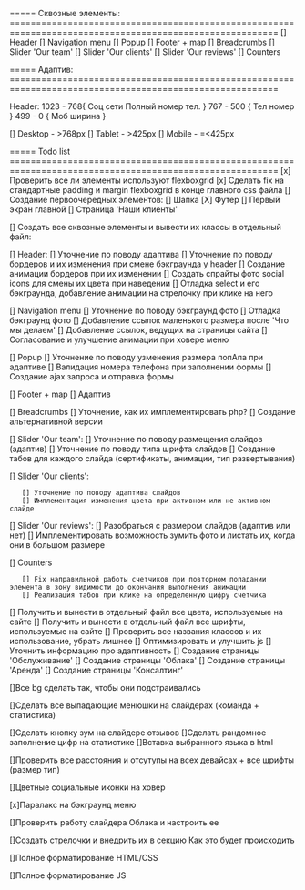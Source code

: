 ===== Сквозные элементы: =========================================================================================================
[] Header
[] Navigation menu
[] Popup
[] Footer + map
[] Breadcrumbs
[] Slider 'Our team'
[] Slider 'Our clients'
[] Slider 'Our reviews'
[] Counters


===== Адаптив: =========================================================================================================

Header:
1023 - 768{
Соц сети
Полный номер тел.
}
767 - 500 {
Тел номер
}
499 - 0 {
Моб ширина
}
<!-- =================================================================================== -->

[] Desktop - >768px
[] Tablet - >425px
[] Mobile - =<425px


===== Todo list =========================================================================================================
[x] Проверить все ли элементы используют flexboxgrid
[x] Сделать fix на стандартные padding и margin flexboxgrid в конце главного css файла
[] Создание первоочередных элементов:
   [] Шапка
   [X] Футер
   [] Первый экран главной
   [] Страница 'Наши клиенты'

[] Создать все сквозные элементы и вывести их классы в отдельный файл:

   [] Header:
       [] Уточнение по поводу адаптива
       [] Уточнение по поводу бордеров и их изменения при смене бэкграунда у header
       [] Создание анимации бордеров при их изменении
       [] Создать спрайты фото social icons для смены их цвета при наведении
       [] Отладка select и его бэкграунда, добавление анимации на стрелочку при клике на него

   [] Navigation menu
       [] Уточнение по поводу бэкграунд фото
       [] Отладка бэкграунд фото
       [] Добавление ссылок маленького размера после 'Что мы делаем'
       [] Добавление ссылок, ведущих на страницы сайта
       [] Согласование и улучшение анимации при ховере меню

   [] Popup
       [] Уточнение по поводу узменения размера попАпа при адаптиве
       [] Валидация номера телефона при заполнении формы
       [] Создание ajax запроса и отправка формы

   [] Footer + map
       [] Адаптив

   [] Breadcrumbs
       [] Уточнение, как их имплементировать php?
       [] Создание альтернативной версии

   [] Slider 'Our team':
       [] Уточнение по поводу размещения слайдов (адаптив)
       [] Уточнение по поводу типа шрифта слайдов
       [] Создание табов для каждого слайда (сертификаты, анимации, тип развертывания)

   [] Slider 'Our clients':

       [] Уточнение по поводу адаптива слайдов
       [] Имплементация изменения цвета при активном или не активном слайде

   [] Slider 'Our reviews':
       [] Разобраться с размером слайдов (адаптив или нет)
       [] Имплементировать возможность зумить фото и листать их, когда они в большом размере

   [] Counters

       [] Fix направильной работы счетчиков при повторном попадании элемента в зону видимости до окончания выполнения анимации
       [] Реализация табов при клике на определенную цифру счетчика

[] Получить и вынести в отдельный файл все цвета, используемые на сайте
[] Получить и вынести в отдельный файл все шрифты, используемые на сайте
[] Проверить все названия классов и их использование, убрать лишнее
[] Оптимизировать и улучшить js
[] Уточнить информацию про адаптивность
[] Создание страницы 'Обслуживание'
[] Создание страницы 'Облака'
[] Создание страницы 'Аренда'
[] Создание страницы 'Консалтинг'



<!-- TODO -->
[]Все bg сделать так, чтобы они подстраивались





[]Сделать все выпадающие менюшки на слайдерах (команда + статистика)


[]Сделать кнопку зум на слайдере отзывов
[]Сделать рандомное заполнение цифр на статистике
[]Вставка выбранного языка в html





[]Проверить все расстояния и отсутупы на всех девайсах + все шрифты (размер тип)


[]Цветные социальные иконки на ховер


[x]Паралакс на бэкграунд меню


[]Проверить работу слайдера Облака и настроить ее


[]Создать стрелочки и внедрить их в секцию Как это будет происходить


[]Полное форматирование HTML/CSS


[]Полное форматирование JS
